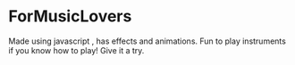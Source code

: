 # ForMusicLovers
Made using javascript , has effects and animations. Fun to play instruments if you know how to play! Give it a try.

